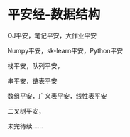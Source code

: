 # 平安经-数据结构

OJ平安，笔记平安，大作业平安

Numpy平安，sk-learn平安，Python平安

栈平安，队列平安，

串平安，链表平安

数组平安，广义表平安，线性表平安

二叉树平安，

未完待续……